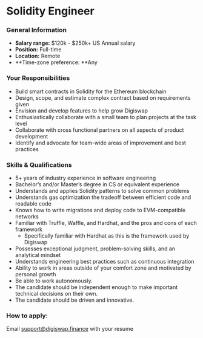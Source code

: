 # Solidity Engineer

### **General Information**

* **Salary range:** $120k - $250k+ US Annual salary
* **Position:** Full-time
* **Location:** Remote
* **Time-zone preference: **Any

### Your Responsibilities

* Build smart contracts in Solidity for the Ethereum blockchain
* Design, scope, and estimate complex contract based on requirements given
* Envision and develop features to help grow Digiswap
* Enthusiastically collaborate with a small team to plan projects at the task level
* Collaborate with cross functional partners on all aspects of product development
* Identify and advocate for team-wide areas of improvement and best practices

### Skills & Qualifications

* 5+ years of industry experience in software engineering
* Bachelor’s and/or Master’s degree in CS or equivalent experience
* Understands and applies Solidity patterns to solve common problems
* Understands gas optimization the tradeoff between efficient code and readable code
* Knows how to write migrations and deploy code to EVM-compatible networks
* Familiar with Truffle, Waffle, and Hardhat, and the pros and cons of each framework
  * Specifically familiar with Hardhat as this is the framework used by Digiswap
* Possesses exceptional judgment, problem-solving skills, and an analytical mindset
* Understands engineering best practices such as continuous integration
* Ability to work in areas outside of your comfort zone and motivated by personal growth
* Be able to work autonomously.
* The candidate should be independent enough to make important technical decisions on their own.
* The candidate should be driven and innovative.

### How to apply:

Email [support@digiswap.finance](mailto:support@digiswap.finance) with your resume
